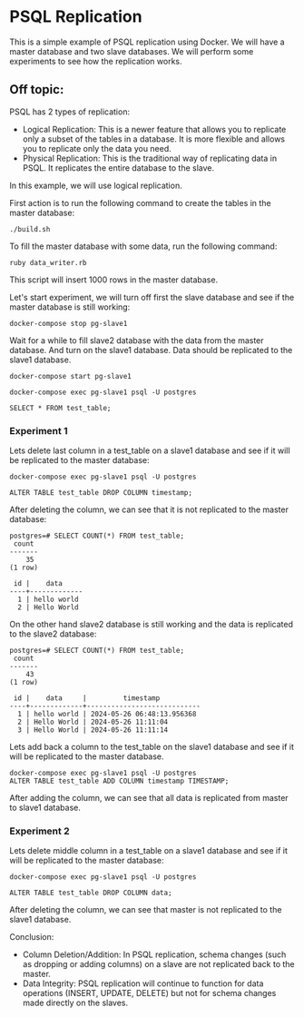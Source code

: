 # PSQL Replication

This is a simple example of PSQL replication using Docker. We will have a master database and two slave databases. 
We will perform some experiments to see how the replication works.

## Off topic:
PSQL has 2 types of replication:
- Logical Replication: This is a newer feature that allows you to replicate only a subset of the tables in a database. It is more flexible and allows you to replicate only the data you need.
- Physical Replication: This is the traditional way of replicating data in PSQL. It replicates the entire database to the slave.

In this example, we will use logical replication.

First action is to run the following command to create the tables in the master database:

```
./build.sh
```
To fill the master database with some data, run the following command:

```
ruby data_writer.rb
```
This script will insert 1000 rows in the master database.


Let's start experiment, we will turn off first the slave database and see if the master database is still working:

```
docker-compose stop pg-slave1
```
Wait for a while to fill slave2 database with the data from the master database. And turn on the slave1 database.
Data should be replicated to the slave1 database.

```
docker-compose start pg-slave1

docker-compose exec pg-slave1 psql -U postgres

SELECT * FROM test_table;
```

### Experiment 1
Lets delete last column in a test_table on a slave1 database and see if it will be replicated to the master database:

```
docker-compose exec pg-slave1 psql -U postgres

ALTER TABLE test_table DROP COLUMN timestamp;
```

After deleting the column, we can see that it is not replicated to the master database:
```
postgres=# SELECT COUNT(*) FROM test_table;
 count
-------
    35
(1 row)

 id |    data
----+-------------
  1 | hello world
  2 | Hello World
```

On the other hand slave2 database is still working and the data is replicated to the slave2 database:
```
postgres=# SELECT COUNT(*) FROM test_table;
 count
-------
    43
(1 row)

 id |    data     |         timestamp
----+-------------+----------------------------
  1 | hello world | 2024-05-26 06:48:13.956368
  2 | Hello World | 2024-05-26 11:11:04
  3 | Hello World | 2024-05-26 11:11:14
```

Lets add back a column to the test_table on the slave1 database and see if it will be replicated to the master database.

```
docker-compose exec pg-slave1 psql -U postgres
ALTER TABLE test_table ADD COLUMN timestamp TIMESTAMP;
```
After adding the column, we can see that all data is replicated from master to slave1 database.

### Experiment 2
Lets delete middle column in a test_table on a slave1 database and see if it will be replicated to the master database:

```
docker-compose exec pg-slave1 psql -U postgres

ALTER TABLE test_table DROP COLUMN data;
```

After deleting the column, we can see that master is not replicated to the slave1 database.


Conclusion:

- Column Deletion/Addition: In PSQL replication, schema changes (such as dropping or adding columns) on a slave are not replicated back to the master.
- Data Integrity: PSQL replication will continue to function for data operations (INSERT, UPDATE, DELETE) but not for schema changes made directly on the slaves.